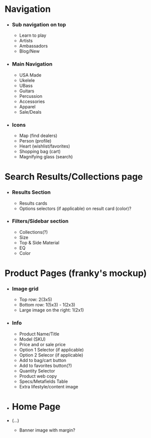 # Navigation
- ### Sub navigation on top
    - Learn to play
    - Artists 
    - Ambassadors 
    - Blog/New

- ### Main Navigation
    - USA Made
    - Ukelele
    - UBass
    - Guitars
    - Percussion
    - Accessories
    - Apparel
    - Sale/Deals

- ### Icons 
    - Map (find dealers)
    - Person (profile)
    - Heart (wishlist/favorites)
    - Shopping bag (cart)
    - Magnifying glass (search)

# Search Results/Collections page
- ### Results Section
    - Results cards
    - Options selectors (if applicable) on result card (color)?

- ### Filters/Sidebar section
    - Collections(?)
    - Size
    - Top & Side Material
    - EQ
    - Color

# Product Pages (franky's mockup)
- ### Image grid
    - Top row: 2(3x5)
    - Bottom row: 1(5x3) - 1(2x3)
    - Large image on the right: 1(2x1)
- ### Info
    - Product Name/Title
    - Model (SKU)
    - Price and or sale price
    - Option 1 Selector (if applicable)
    - Option 2 Selecor (if applicable)
    - Add to bag/cart button
    - Add to favorites button(?)
    - Quantity Selector
    - Product web copy
    - Specs/Metafields Table
    - Extra lifestyle/content image

- # Home Page
- (...)
    - Banner image with margin?